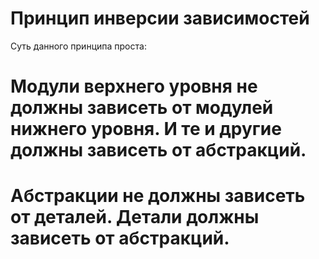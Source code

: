 # Принцип инверсии зависимостей

Суть данного принципа проста:
# Модули верхнего уровня не должны зависеть от модулей нижнего уровня. И те и другие должны зависеть от абстракций.

# Абстракции не должны зависеть от деталей. Детали должны зависеть от абстракций.
